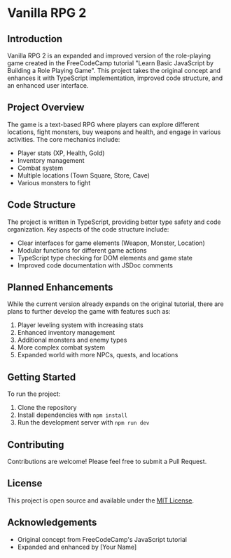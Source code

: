 # Vanilla RPG 2

## Introduction

Vanilla RPG 2 is an expanded and improved version of the role-playing game created in the FreeCodeCamp tutorial "Learn Basic JavaScript by Building a Role Playing Game". This project takes the original concept and enhances it with TypeScript implementation, improved code structure, and an enhanced user interface.

## Project Overview

The game is a text-based RPG where players can explore different locations, fight monsters, buy weapons and health, and engage in various activities. The core mechanics include:

- Player stats (XP, Health, Gold)
- Inventory management
- Combat system
- Multiple locations (Town Square, Store, Cave)
- Various monsters to fight

## Code Structure

The project is written in TypeScript, providing better type safety and code organization. Key aspects of the code structure include:

- Clear interfaces for game elements (Weapon, Monster, Location)
- Modular functions for different game actions
- TypeScript type checking for DOM elements and game state
- Improved code documentation with JSDoc comments

## Planned Enhancements

While the current version already expands on the original tutorial, there are plans to further develop the game with features such as:

1. Player leveling system with increasing stats
2. Enhanced inventory management
3. Additional monsters and enemy types
4. More complex combat system
5. Expanded world with more NPCs, quests, and locations

## Getting Started

To run the project:

1. Clone the repository
2. Install dependencies with `npm install`
3. Run the development server with `npm run dev`

## Contributing

Contributions are welcome! Please feel free to submit a Pull Request.

## License

This project is open source and available under the [MIT License](LICENSE).

## Acknowledgements

- Original concept from FreeCodeCamp's JavaScript tutorial
- Expanded and enhanced by [Your Name]